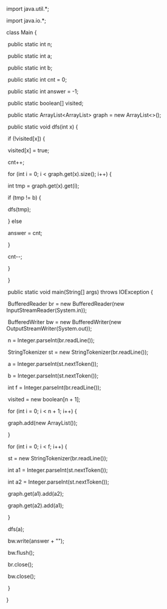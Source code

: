 import java.util.*;

import java.io.*;

class Main {

​    public static int n;

​    public static int a;

​    public static int b;

​    public static int cnt = 0;

​    public static int answer = -1;

​    public static boolean[] visited;

​    public static ArrayList<ArrayList<Integer>> graph = new ArrayList<>();

​    public static void dfs(int x) {

​        if (!visited[x]) {

​            visited[x] = true;

​            cnt++;

​            for (int i = 0; i < graph.get(x).size(); i++) {

​                int tmp = graph.get(x).get(i);

​                if (tmp != b) {

​                    dfs(tmp);

​                } else

​                    answer = cnt;

​            }

​            cnt--;

​        }

​    }

​    public static void main(String[] args) throws IOException {

​        BufferedReader br = new BufferedReader(new InputStreamReader(System.in));

​        BufferedWriter bw = new BufferedWriter(new OutputStreamWriter(System.out));

​        n = Integer.parseInt(br.readLine());

​        StringTokenizer st = new StringTokenizer(br.readLine());

​        a = Integer.parseInt(st.nextToken());

​        b = Integer.parseInt(st.nextToken());

​        int f = Integer.parseInt(br.readLine());

​        visited = new boolean[n + 1];

​        for (int i = 0; i < n + 1; i++) {

​            graph.add(new ArrayList<Integer>());

​        }

​        for (int i = 0; i < f; i++) {

​            st = new StringTokenizer(br.readLine());

​            int a1 = Integer.parseInt(st.nextToken());

​            int a2 = Integer.parseInt(st.nextToken());

​            graph.get(a1).add(a2);

​            graph.get(a2).add(a1);

​        }

​        dfs(a);

​        bw.write(answer + "");

​        bw.flush();

​        br.close();

​        bw.close();

​    }

}
